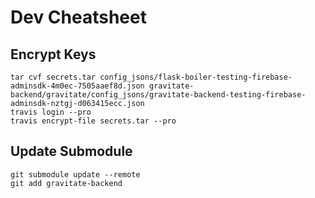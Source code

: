 # Dev Cheatsheet

## Encrypt Keys
```
tar cvf secrets.tar config_jsons/flask-boiler-testing-firebase-adminsdk-4m0ec-7505aaef8d.json gravitate-backend/gravitate/config_jsons/gravitate-backend-testing-firebase-adminsdk-nztgj-d063415ecc.json 
travis login --pro
travis encrypt-file secrets.tar --pro
```

## Update Submodule
```
git submodule update --remote
git add gravitate-backend
```

